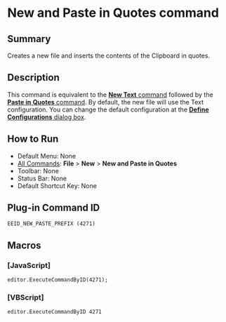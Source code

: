 # New and Paste in Quotes command

## Summary

Creates a new file and inserts the contents of the Clipboard in quotes.

## Description

This command is equivalent to the [**New Text** command](file_new) followed by the [**Paste in** **Quotes** command](../edit/paste_prefix). By default, the new file will use the Text configuration. You can change the default configuration at the
[**Define Configurations** dialog box](../../dlg/configurations/index).

## How to Run

- Default Menu: None
- [All Commands](../tools/all_commands): **File** \> **New** \> **New and Paste in Quotes**
- Toolbar: None
- Status Bar: None
- Default Shortcut Key: None

## Plug-in Command ID

```
EEID_NEW_PASTE_PREFIX (4271)
```

## Macros

### \[JavaScript\]

```
editor.ExecuteCommandByID(4271);
```

### \[VBScript\]

```
editor.ExecuteCommandByID 4271
```
